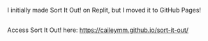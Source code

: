 I initially made Sort It Out! on Replit, but I moved it to GitHub Pages!
##
Access Sort It Out! here: https://caileymm.github.io/sort-it-out/
